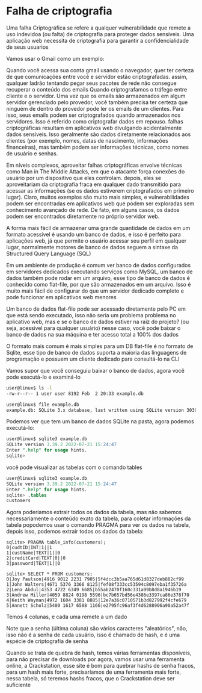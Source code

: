 # Falha de criptografia

Uma falha Criptográfica se refere a qualquer vulnerabilidade que remete a uso indevidoa (ou falta) de criptografia para proteger dados sensíveis. Uma aplicação web necessita de criptografia para garantir a confidencialidade de seus usuarios

Vamos usar o Gmail como um exemplo:

Quando você acessa sua conta gmail usando o navegador, quer ter certeza de que comunicações entre você e servidor estão criptografadas. assim, qualquer ladrão tentando pegar seus pacotes de rede não consegue recuperar o conteúdo dos emails Quando criptografamos o tráfego entre cliente e o servidor. Uma vez que os emails são armazenados em algum servidor gerenciado pelo provedor, você também precisa ter certeza que ninguém de dentro do provedor pode ler os emails de um clientes. Para isso, seus emails podem ser criptografados quando armazenados nos servidores. Isso é referido como criptografar dados em repouso. falhas criptográficas resultam em aplicativos web divulgando acidentalmente dados sensíveis. Isso geralmente são dados diretamente relacionados aos clientes (por exemplo, nomes, datas de nascimento, informações financeiras), mas também podem ser informações técnicas, como nomes de usuário e senhas.

Em níveis complexos, aproveitar falhas criptográficas envolve técnicas como Man in The Middle Attacks, em que o atacante força conexões do usuário por um dispositivo que eles controlam. depois, eles se aproveitariam da criptografia fraca em qualquer dado transmitido para acessar as informações (se os dados estiverem criptografados em primeiro lugar). Claro, muitos exemplos são muito mais simples, e vulnerabilidades podem ser encontradas em aplicativos web que podem ser exploradas sem conhecimento avançado de rede. De fato, em alguns casos, os dados podem ser encontrados diretamente no próprio servidor web.

A forma mais fácil de armazenar uma grande quantidade de dados em um formato acessível é usando um banco de dados, e isso é perfeito para aplicações web, já que permite o usuário acessar seu perfil em qualquer lugar, normalmente motores de banco de dados seguem a sintaxe da Structured Query Language (SQL)

Em um ambiente de produção é comum ver banco de dados configurados em servidores dedicados  executando serviços como MySQL, um banco de dados também pode rodar em um arquivo, esse tipo de banco de dados é conhecido como flat-file, por que são armazenados em um arquivo. Isso é muito mais fácil de configurar do que um servidor dedicado completo e pode funcionar em aplicativos web menores

Um banco de dados flat-file pode ser acessado diretamente pelo PC em que está sendo executado, isso não seria um problema  problema no aplicativo web, mas e se o banco de dados estiver na raiz do projeto? (ou seja, acessivel para qualquer usuário) nesse caso, você pode baixar o banco de dados na sua máquina e ter acesso total a 100% dos dados

O formato mais comum é mais simples para um DB flat-file é no formato de Sqlite, esse tipo de banco de dados suporta a maioria das linguagens de programação e possuem um cliente dedicado para consultá-lo na CLI

Vamos supor que você conseguiu baixar o banco de dados, agora você pode executá-lo e examiná-lo
```bash
user@linux$ ls -l 
-rw-r--r-- 1 user user 8192 Feb  2 20:33 example.db

user@linux$ file example.db 
example.db: SQLite 3.x database, last written using SQLite version 3039002, file counter 1, database pages 2, cookie 0x1, schema 4, UTF-8, version-valid-for 1
```

Podemos ver que tem um banco de dados SQLite na pasta, agora podemos executá-lo:

```sql
user@linux$ sqlite3 example.db                     
SQLite version 3.39.2 2022-07-21 15:24:47
Enter ".help" for usage hints.
sqlite> 
```

você pode visualizar as tabelas com o comando tables
```sql
user@linux$ sqlite3 example.db                     
SQLite version 3.39.2 2022-07-21 15:24:47
Enter ".help" for usage hints.
sqlite> .tables
customers
```

Agora poderíamos extrair todos os dados da tabela, mas não sabemos necessariamente o conteúdo exato da tabela, para coletar informações da tabela popodemos usar o comando PRAGMA para ver os dados na tabela, depois isso, podemos extrair todos os dados da tabela:

```
sqlite> PRAGMA table_info(customers);
0|cudtID|INT|1||1
1|custName|TEXT|1||0
2|creditCard|TEXT|0||0
3|password|TEXT|1||0

sqlite> SELECT * FROM customers;
0|Joy Paulson|4916 9012 2231 7905|5f4dcc3b5aa765d61d8327deb882cf99
1|John Walters|4671 5376 3366 8125|fef08f333cc53594c8097eba1f35726a
2|Lena Abdul|4353 4722 6349 6685|b55ab2470f160c331a99b8d8a1946b19
3|Andrew Miller|4059 8824 0198 5596|bc7b657bd56e4386e3397ca86e378f70
4|Keith Wayman|4972 1604 3381 8885|12e7a36c0710571b3d827992f4cfe679
5|Annett Scholz|5400 1617 6508 1166|e2795fc96af3f4d6288906a90a52a47f
```

Temos 4 colunas, e cada uma remete a um dado

Note que a senha (última coluna) são vários caracteres "aleatórios", não, isso não é a senha de cada usuário, isso é chamado de hash, e é uma espécie de criptografia de senha

Quando se trata de quebra de hash, temos várias ferramentas disponíveis, para não precisar de downloads por agora, vamos usar uma ferramenta online, a Crackstation, esse site é bom para quebrar hashs de senha fracos, para um hash mais forte, precisaríamos de uma ferramenta mais forte, nessa tabela, só teremos hashs fracos, que o Crackstation deve ser suficiente

